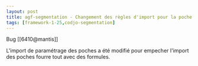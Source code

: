 ```yaml
---
layout: post
title: agf-segmentation - Changement des règles d'import pour la poche fourre-tout
tags: [framework-1-25,codjo-segmentation]
---
```

Bug [[6410@mantis]]

L'import de paramétrage des poches a été modifié pour empecher l'import des poches fourre tout avec des formules.

